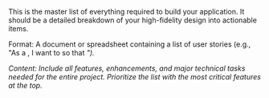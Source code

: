 This is the master list of everything required to build your application. It should be a detailed breakdown of your high-fidelity design into actionable items.

Format: A document or spreadsheet containing a list of user stories (e.g., "As a <user type>, I want to <perform an action> so that <I can achieve a goal>").

Content: Include all features, enhancements, and major technical tasks needed for the entire project. Prioritize the list with the most critical features at the top.
